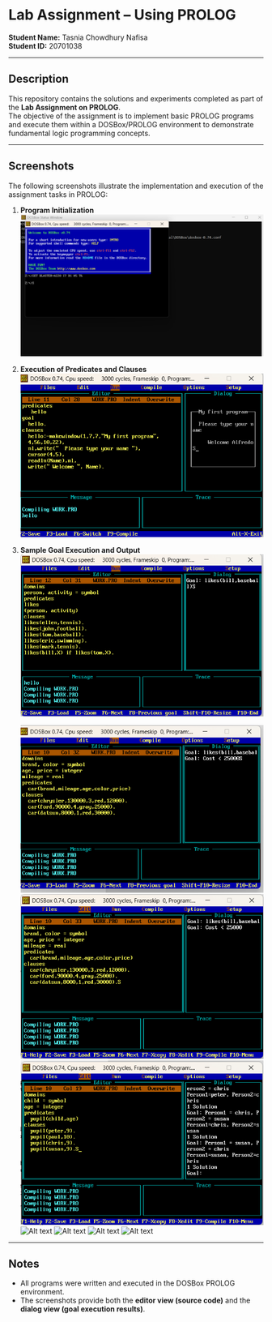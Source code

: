 # Lab Assignment – Using PROLOG

**Student Name:** Tasnia Chowdhury Nafisa  
**Student ID:** 20701038

---

## Description

This repository contains the solutions and experiments completed as part of the **Lab Assignment on PROLOG**.  
The objective of the assignment is to implement basic PROLOG programs and execute them within a DOSBox/PROLOG environment to demonstrate fundamental logic programming concepts.

---

## Screenshots

The following screenshots illustrate the implementation and execution of the assignment tasks in PROLOG:

1. **Program Initialization**  
   ![Program Initialization](images/ch-2_prolog1.png)

2. **Execution of Predicates and Clauses**  
   ![Execution of Predicates](images/ch-2_prolog2.png)

3. **Sample Goal Execution and Output**  
   ![Goal Execution](images/ch-2_prolog3.png)

   ![Alt text](images/ch-3_prolog1.png)
   ![Alt text](images/ch-3_prolog2.png)
   ![Alt text](images/ch-3_prolog3.png)
   ![Alt text](images/chapter_6_program_17.png)
   ![Alt text](images/chapter_6_program_18.png)
   ![Alt text](images/chapter_6_program_19.png)
   ![Alt text](images/chapter_6_program_20.png)

---

## Notes

- All programs were written and executed in the DOSBox PROLOG environment.
- The screenshots provide both the **editor view (source code)** and the **dialog view (goal execution results)**.
